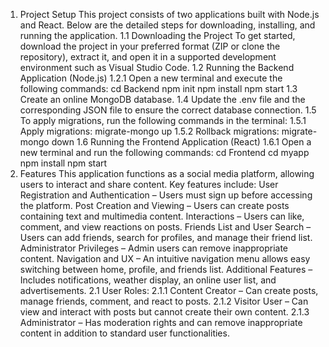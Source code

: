 1. Project Setup
This project consists of two applications built with Node.js and React. Below are the detailed steps for downloading, installing, and running the application.
1.1 Downloading the Project
To get started, download the project in your preferred format (ZIP or clone the repository), extract it, and open it in a supported development environment such as Visual Studio Code.
1.2 Running the Backend Application (Node.js)
1.2.1 Open a new terminal and execute the following commands:
   cd Backend
   npm init
   npm install
   npm start
1.3 Create an online MongoDB database.
1.4 Update the .env file and the corresponding JSON file to ensure the correct database connection.
1.5 To apply migrations, run the following commands in the terminal:
   1.5.1 Apply migrations:
   migrate-mongo up
   1.5.2 Rollback migrations:
   migrate-mongo down
1.6 Running the Frontend Application (React)
1.6.1 Open a new terminal and run the following commands:
   cd Frontend
   cd myapp
   npm install
   npm start   
2. Features
This application functions as a social media platform, allowing users to interact and share content.
Key features include:
User Registration and Authentication – Users must sign up before accessing the platform.
Post Creation and Viewing – Users can create posts containing text and multimedia content.
Interactions – Users can like, comment, and view reactions on posts.
Friends List and User Search – Users can add friends, search for profiles, and manage their friend list.
Administrator Privileges – Admin users can remove inappropriate content.
Navigation and UX – An intuitive navigation menu allows easy switching between home, profile, and friends list.
Additional Features – Includes notifications, weather display, an online user list, and advertisements.
2.1 User Roles:
2.1.1 Content Creator – Can create posts, manage friends, comment, and react to posts.
2.1.2 Visitor User – Can view and interact with posts but cannot create their own content.
2.1.3 Administrator – Has moderation rights and can remove inappropriate content in addition to standard user functionalities.
